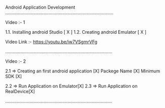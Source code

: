 Android Application Development
..................................................................................... 

Video :- 1

1.1. Installing android Studio [ X ]
1.2. Creating android Emulator [ X ]

Video Link :- https://youtu.be/iw7VSgmrVFg

....................................................................................

Video :- 2 

2.1 => Creating an first android application [X]
            Packege Name [X]
            Minimum SDK  [X]

2.2 => Run Application on Emulator[X]
2.3 => Run Application on RealDevice[X]

....................................................................................

